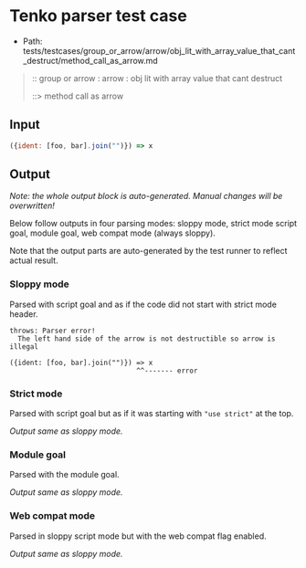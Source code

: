 # Tenko parser test case

- Path: tests/testcases/group_or_arrow/arrow/obj_lit_with_array_value_that_cant_destruct/method_call_as_arrow.md

> :: group or arrow : arrow : obj lit with array value that cant destruct
>
> ::> method call as arrow

## Input

`````js
({ident: [foo, bar].join("")}) => x
`````

## Output

_Note: the whole output block is auto-generated. Manual changes will be overwritten!_

Below follow outputs in four parsing modes: sloppy mode, strict mode script goal, module goal, web compat mode (always sloppy).

Note that the output parts are auto-generated by the test runner to reflect actual result.

### Sloppy mode

Parsed with script goal and as if the code did not start with strict mode header.

`````
throws: Parser error!
  The left hand side of the arrow is not destructible so arrow is illegal

({ident: [foo, bar].join("")}) => x
                               ^^------- error
`````

### Strict mode

Parsed with script goal but as if it was starting with `"use strict"` at the top.

_Output same as sloppy mode._

### Module goal

Parsed with the module goal.

_Output same as sloppy mode._

### Web compat mode

Parsed in sloppy script mode but with the web compat flag enabled.

_Output same as sloppy mode._
